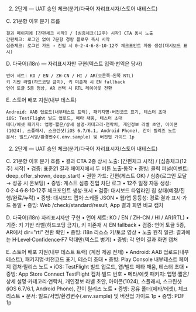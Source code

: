 2) 2단계 — UAT 승인 체크(분기/다국어 자리표시자/스토어 내테스트)

C. 21문항 이후 분기 흐름

    결과 페이지에 [간편체크 시작] / [심층체크(12주) 시작] CTA 동시 노출
    간편체크: 로그인 없이 7문항 경량 플로우 즉시 시작
    심층체크: 로그인 가드 → 진입 시 0·2·4·6·8·10·12주 체크포인트 자동 생성(대시보드 표시)

D. 다국어(i18n) — 자리표시자만 구현(텍스트 입력·번역은 당사)

    언어 세트: KO / EN / ZH-CN / HI / AR(오른쪽→왼쪽 RTL)
    키 기반 라벨(하드코딩 금지), 키 미존재 시 EN fallback
    언어 토글 5종 정상, AR 선택 시 RTL 레이아웃 전환

E. 스토어 배포 지원(내부 테스트)

    Android: AAB 업로드(내부테스트 트랙), 패키지명·버전코드 표기, 테스터 초대
    iOS: TestFlight 빌드 업로드, 메타 채움, 테스터 초대
    메타/에셋 패키지: 앱명·짧은/상세 설명·카테고리·연락처, 개인정보 라벨 초안, 아이콘(1024), 스플래시, 스크린샷(iOS 6.7/6.1, Android Phone), 간이 릴리즈 노트
    문서: 빌드/서명/환경변수(.env.sample) 및 버전업 가이드 1p


2) 2단계 — UAT 승인 체크(분기/다국어 자리표시자/스토어 내테스트)

C. 21문항 이후 분기 흐름
• 결과 CTA 2종 상시 노출: [간편체크 시작] / [심층체크(12주) 시작]
• 검증: 표준21 결과 페이지에서 두 버튼 노출·동작
• 증빙: 클릭 퍼널(이벤트: deep_offer_shown, deep_start)
• 권한 가드: 간편(게스트 OK) / 심층(로그인 모달 → 성공 시 온보딩)
• 증빙: 게스트 심층 진입 차단 로그
• 12주 일정 자동 생성: 0·2·4·6·8·10·12주 체크포인트 생성·표시
• 검증: 대시보드 타임라인 칩 상태(예정/진행/완료/누락)
• 증빙: 대시보드 캡처·스케줄 JSON
• 웹/앱 동등성: 경로·결과 표시·가드 동일
• 증빙: Web /check/standard/result, App 결과 화면 비교 캡처

D. 다국어(i18n) 자리표시자만 구현
• 언어 세트: KO / EN / ZH-CN / HI / AR(RTL)
• 기준: 키 기반 라벨(하드코딩 금지), 키 미존재 시 EN fallback
• 검증: 언어 토글 5종, AR에서 dir="rtl" 전환 확인
• 증빙: i18n 리소스 키/토글 영상
• 노출 원칙 일관: 결과에는 H·Level·Confidence·F7 막대만(텍스트 병기)
• 증빙: 각 언어 결과 화면 캡처

E. 스토어 배포 지원(내부 테스트 트랙) (계정 제공 전제)
• Android: AAB 업로드(내부테스트), 패키지명·버전코드 표기, 테스터 초대
• 증빙: Play Console 내부테스트 페이지 캡처·릴리스 노트
• iOS: TestFlight 빌드 업로드, 앱/빌드 메타 채움, 테스터 초대
• 증빙: App Store Connect TestFlight 캡처·빌드 번호
• 메타/에셋 패키지: 앱명·짧은/상세 설명·카테고리·연락처, 개인정보 라벨 초안, 아이콘(1024), 스플래시, 스크린샷(iOS 6.7/6.1, Android Phone), 간이 릴리즈 노트
• 증빙: 공유 폴더(메타/에셋), 체크리스트
• 문서: 빌드/서명/환경변수(.env.sample) 및 버전업 가이드 1p
• 증빙: PDF 1p